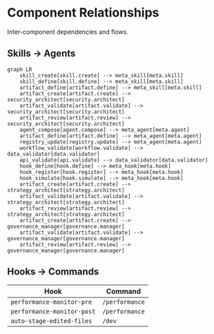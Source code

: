 # Component Relationships

Inter-component dependencies and flows.

## Skills → Agents

```mermaid
graph LR
    skill_create[skill.create] --> meta_skill[meta.skill]
    skill_define[skill.define] --> meta_skill[meta.skill]
    artifact_define[artifact.define] --> meta_skill[meta.skill]
    artifact_create[artifact.create] --> security_architect[security.architect]
    artifact_validate[artifact.validate] --> security_architect[security.architect]
    artifact_review[artifact.review] --> security_architect[security.architect]
    agent_compose[agent.compose] --> meta_agent[meta.agent]
    artifact_define[artifact.define] --> meta_agent[meta.agent]
    registry_update[registry.update] --> meta_agent[meta.agent]
    workflow_validate[workflow.validate] --> data_validator[data.validator]
    api_validate[api.validate] --> data_validator[data.validator]
    hook_define[hook.define] --> meta_hook[meta.hook]
    hook_register[hook.register] --> meta_hook[meta.hook]
    hook_simulate[hook.simulate] --> meta_hook[meta.hook]
    artifact_create[artifact.create] --> strategy_architect[strategy.architect]
    artifact_validate[artifact.validate] --> strategy_architect[strategy.architect]
    artifact_review[artifact.review] --> strategy_architect[strategy.architect]
    artifact_create[artifact.create] --> governance_manager[governance.manager]
    artifact_validate[artifact.validate] --> governance_manager[governance.manager]
    artifact_review[artifact.review] --> governance_manager[governance.manager]
```

## Hooks → Commands

| Hook | Command |
|------|---------|
| `performance-monitor-pre` | `/performance` |
| `performance-monitor-post` | `/performance` |
| `auto-stage-edited-files` | `/dev` |
